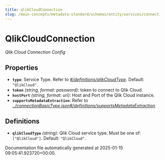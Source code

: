 ```yaml
---
title: qlikCloudConnection
slug: /main-concepts/metadata-standard/schemas/entity/services/connections/dashboard/qlikcloudconnection
---
```


# QlikCloudConnection

*Qlik Cloud Connection Config*

## Properties

- **`type`**: Service Type. Refer to *[#/definitions/qlikCloudType](#definitions/qlikCloudType)*. Default: `"QlikCloud"`.
- **`token`** *(string, format: password)*: token to connect to Qlik Cloud.
- **`hostPort`** *(string, format: uri)*: Host and Port of the Qlik Cloud instance.
- **`supportsMetadataExtraction`**: Refer to *[../connectionBasicType.json#/definitions/supportsMetadataExtraction](#/connectionBasicType.json#/definitions/supportsMetadataExtraction)*.
## Definitions

- **`qlikCloudType`** *(string)*: Qlik Cloud service type. Must be one of: `["QlikCloud"]`. Default: `"QlikCloud"`.


Documentation file automatically generated at 2025-01-15 09:05:41.923720+00:00.
